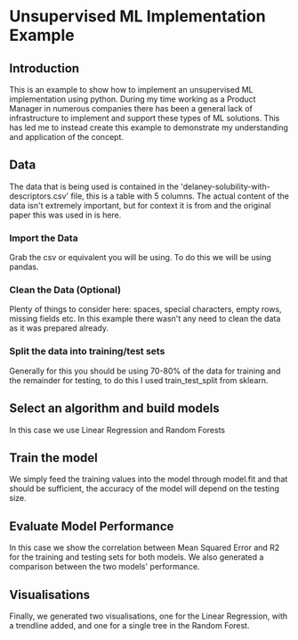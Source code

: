 # Unsupervised ML Implementation Example

## Introduction

This is an example to show how to implement an unsupervised ML implementation using python. During my time working as a Product Manager in numerous companies there has been a general lack of infrastructure to implement and support these types of ML solutions. This has led me to instead create this example to demonstrate my understanding and application of the concept.

## Data

The data that is being used is contained in the 'delaney-solubility-with-descriptors.csv' file, this is a table with 5 columns. The actual content of the data isn't extremely important, but for context it is from and the original paper this was used in is here.

### Import the Data

Grab the csv or equivalent you will be using. To do this we will be using pandas.

### Clean the Data (Optional)

Plenty of things to consider here: spaces, special characters, empty rows, missing fields etc. In this example there wasn't any need to clean the data as it was prepared already.  

### Split the data into training/test sets

Generally for this you should be using 70-80% of the data for training and the remainder for testing, to do this I used train_test_split from sklearn.  

## Select an algorithm and build models

In this case we use Linear Regression and Random Forests

## Train the model

We simply feed the training values into the model through model.fit and that should be sufficient, the accuracy of the model will depend on the testing size.

## Evaluate Model Performance

In this case we show the correlation between Mean Squared Error and R2 for the training and testing sets for both models. We also generated a comparison between the two models' performance.

## Visualisations

Finally, we generated two visualisations, one for the Linear Regression, with a trendline added, and one for a single tree in the Random Forest.
